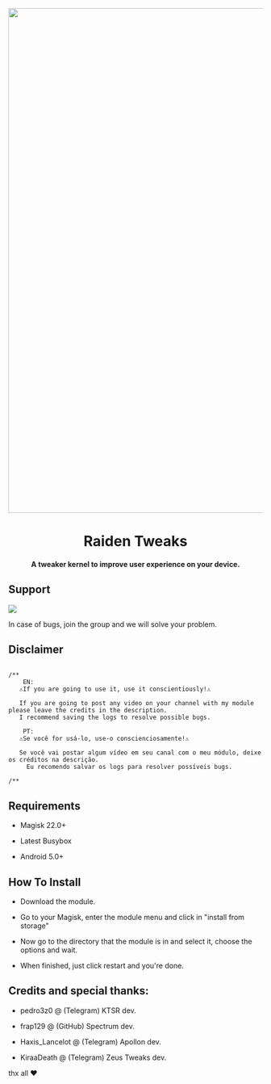 <p align="center"><a href="https://t.me/rtksgroup"><img src="https://telegra.ph/file/b5994553a9c9cafe3fc45.jpg" width="1000"></a></p> 
<h1 align="center"><b>Raiden Tweaks </b></h1>
<h4 align="center">A tweaker kernel to improve user experience on your device.</h4>

## Support 

<a href="https://t.me/rtksgroup"><img src="https://img.shields.io/badge/Join-Telegram%20Channel-red.svg?logo=Telegram"></a>

In case of bugs, join the group and we will solve your problem.

## Disclaimer

```

/**
    EN:
   ⚠️If you are going to use it, use it conscientiously!⚠️          

   If you are going to post any video on your channel with my module please leave the credits in the description.
   I recommend saving the logs to resolve possible bugs.
   
    PT:
   ⚠️Se você for usá-lo, use-o conscienciosamente!⚠️
   
   Se você vai postar algum vídeo em seu canal com o meu módulo, deixe os créditos na descrição.
     Eu recomendo salvar os logs para resolver possíveis bugs.
     
/**

```

## Requirements 

* Magisk 22.0+

* Latest Busybox

* Android 5.0+

## How To Install

* Download the module.

* Go to your Magisk, enter the module menu and click in "install from storage"

* Now go to the directory that the module is in and select it, choose the options and wait.

* When finished, just click restart and you're done.



## Credits and special thanks:

* pedro3z0 @ (Telegram) KTSR dev.

* frap129 @ (GitHub) Spectrum dev.

* Haxis_Lancelot @ (Telegram) Apollon dev.

* KiraaDeath @ (Telegram) Zeus Tweaks dev.

thx all ❤️
# 
